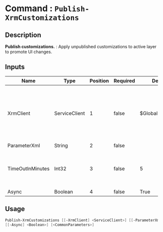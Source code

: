 ﻿# Command : `Publish-XrmCustomizations` 

## Description

**Publish customizations.** : Apply unpublished customizations to active layer to promote UI changes.

## Inputs

Name|Type|Position|Required|Default|Description
----|----|--------|--------|-------|-----------
XrmClient|ServiceClient|1|false|$Global:XrmClient|Xrm connector initialized to target instance. Use latest one by default. (Dataverse ServiceClient)
ParameterXml|String|2|false||
TimeOutInMinutes|Int32|3|false|5|Specify timeout duration in minute. (Default : 5 min)
Async|Boolean|4|false|True|


## Usage

```Powershell 
Publish-XrmCustomizations [[-XrmClient] <ServiceClient>] [[-ParameterXml] <String>] [[-TimeOutInMinutes] <Int32>] 
[[-Async] <Boolean>] [<CommonParameters>]
``` 


